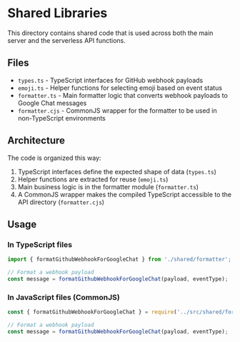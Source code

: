 # Shared Libraries

This directory contains shared code that is used across both the main server and the serverless API functions.

## Files

- `types.ts` - TypeScript interfaces for GitHub webhook payloads
- `emoji.ts` - Helper functions for selecting emoji based on event status
- `formatter.ts` - Main formatter logic that converts webhook payloads to Google Chat messages
- `formatter.cjs` - CommonJS wrapper for the formatter to be used in non-TypeScript environments

## Architecture

The code is organized this way:

1. TypeScript interfaces define the expected shape of data (`types.ts`)
2. Helper functions are extracted for reuse (`emoji.ts`)
3. Main business logic is in the formatter module (`formatter.ts`)
4. A CommonJS wrapper makes the compiled TypeScript accessible to the API directory (`formatter.cjs`)

## Usage

### In TypeScript files

```typescript
import { formatGithubWebhookForGoogleChat } from './shared/formatter';

// Format a webhook payload
const message = formatGithubWebhookForGoogleChat(payload, eventType);
```

### In JavaScript files (CommonJS)

```javascript
const { formatGithubWebhookForGoogleChat } = require('../src/shared/formatter.cjs');

// Format a webhook payload
const message = formatGithubWebhookForGoogleChat(payload, eventType);
``` 